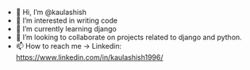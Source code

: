 - 👋 Hi, I’m @kaulashish
- 👀 I’m interested in writing code
- 🌱 I’m currently learning django
- 💞️ I’m looking to collaborate on projects related to django and python.
- 📫 How to reach me -> Linkedin: https://www.linkedin.com/in/kaulashish1996/

<!---
kaulashish/kaulashish is a ✨ special ✨ repository because its `README.md` (this file) appears on your GitHub profile.
You can click the Preview link to take a look at your changes.
--->
